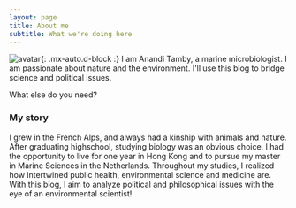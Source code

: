 ```yaml
---
layout: page
title: About me
subtitle: What we're doing here
---
```

![avatar](https://64.media.tumblr.com/1081f848dc5bd4a27ee5c9ad91e35f31/a5c2722ec71e5b9a-88/s1280x1920/03f84fb13d5077af85355d22caffe177f17861d6.jpg){: .mx-auto.d-block :}
I am Anandi Tamby, a marine microbiologist. I am passionate about nature and the environment. I'll use this blog to bridge science and political issues. 

What else do you need?

### My story

I grew in the French Alps, and always had a kinship with animals and nature. After graduating highschool, studying biology was an obvious choice. I had the opportunity to live for one year in Hong Kong and to pursue my master in Marine Sciences in the Netherlands. Throughout my studies, I realized how intertwined public health, environmental science and medicine are. With this blog, I aim to analyze political and philosophical issues with the eye of an environmental scientist!
